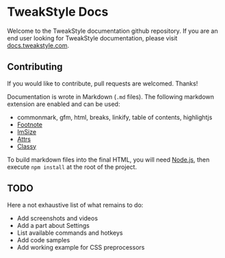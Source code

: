 TweakStyle Docs
===============
Welcome to the TweakStyle documentation github repository.
If you are an end user looking for TweakStyle documentation, please visit [docs.tweakstyle.com](http://docs.tweakstyle.com).

## Contributing

If you would like to contribute, pull requests are welcomed. Thanks!

Documentation is wrote in Markdown (`.md` files).
The following markdown extension are enabled and can be used:
- commonmark, gfm, html, breaks, linkify, table of contents, highlightjs
- [Footnote](https://github.com/markdown-it/markdown-it-footnote)
- [ImSize](https://github.com/tatsy/markdown-it-imsize)
- [Attrs](https://github.com/arve0/markdown-it-attrs)
- [Classy](https://github.com/andrey-p/markdown-it-classy)

To build markdown files into the final HTML, you will need [Node.js](https://nodejs.org/en/), then execute `npm install` at the root of the project.

## TODO

Here a not exhaustive list of what remains to do:
- Add screenshots and videos
- Add a part about Settings
- List available commands and hotkeys
- Add code samples
- Add working example for CSS preprocessors